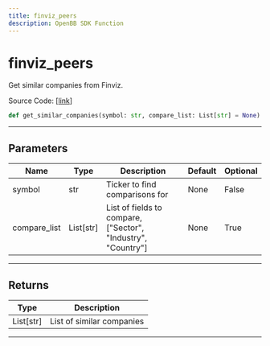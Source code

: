 ```yaml
---
title: finviz_peers
description: OpenBB SDK Function
---
```


# finviz_peers

Get similar companies from Finviz.

Source Code: [[link](https://github.com/OpenBB-finance/OpenBBTerminal/tree/main/openbb_terminal/stocks/comparison_analysis/finviz_compare_model.py#L25)]

```python
def get_similar_companies(symbol: str, compare_list: List[str] = None) -> List[str]
```
---
## Parameters

| Name | Type | Description | Default | Optional |
| ---- | ---- | ----------- | ------- | -------- |
| symbol | str | Ticker to find comparisons for | None | False |
| compare_list | List[str] | List of fields to compare, ["Sector", "Industry", "Country"] | None | True |

---
## Returns

| Type | Description |
| ---- | ----------- |
| List[str] | List of similar companies |

---
